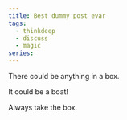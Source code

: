 ```yaml
---
title: Best dummy post evar
tags:
  - thinkdeep
  - discuss
  - magic
series:
---
```


There could be anything in a box.

It could be a boat!

Always take the box.
